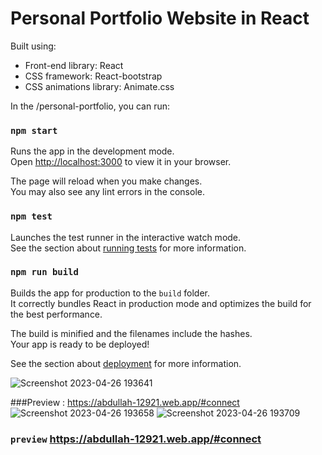 # Personal Portfolio Website in React

Built using:

- Front-end library: React
- CSS framework: React-bootstrap
- CSS animations library: Animate.css

In the /personal-portfolio, you can run:

### `npm start`

Runs the app in the development mode.\
Open [http://localhost:3000](http://localhost:3000) to view it in your browser.

The page will reload when you make changes.\
You may also see any lint errors in the console.

### `npm test`

Launches the test runner in the interactive watch mode.\
See the section about [running tests](https://facebook.github.io/create-react-app/docs/running-tests) for more information.

### `npm run build`

Builds the app for production to the `build` folder.\
It correctly bundles React in production mode and optimizes the build for the best performance.

The build is minified and the filenames include the hashes.\
Your app is ready to be deployed!

See the section about [deployment](https://facebook.github.io/create-react-app/docs/deployment) for more information.

![Screenshot 2023-04-26 193641](https://user-images.githubusercontent.com/90448195/234612057-8de027cf-cbc3-4a18-9ae6-cd4e67f773ae.png)


###Preview : https://abdullah-12921.web.app/#connect
![Screenshot 2023-04-26 193658](https://user-images.githubusercontent.com/90448195/234612216-f3d1f868-a61a-42ae-8711-dc4fc3a98195.png)
![Screenshot 2023-04-26 193709](https://user-images.githubusercontent.com/90448195/234612296-1143ba6f-316f-4cd9-94f0-b8ae96fafa54.png)
### `preview` https://abdullah-12921.web.app/#connect


